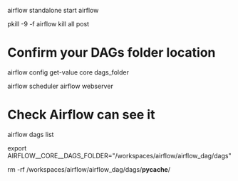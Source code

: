 airflow standalone start airflow


pkill -9 -f airflow   kill all post

# Confirm your DAGs folder location
airflow config get-value core dags_folder

airflow scheduler
airflow webserver

# Check Airflow can see it
airflow dags list


export AIRFLOW__CORE__DAGS_FOLDER="/workspaces/airflow/airflow_dag/dags"


rm -rf /workspaces/airflow/airflow_dag/dags/__pycache__/
